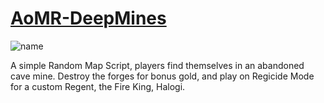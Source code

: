 # [AoMR-DeepMines](https://www.ageofempires.com/mods/details/422493/)

![name](https://cdn.ageofempires.com/aoe-mods/1001/422493/3cdc622349dc4452c22802231accdd13395796347d8de3a69fc8beb90bfe46b0.png)

A simple Random Map Script, players find themselves in an abandoned cave mine.  Destroy the forges for bonus gold, and play on Regicide Mode for a custom Regent, the Fire King, Halogi.
